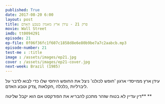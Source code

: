 ```yaml
---
published: True
date: 2017-08-20 6:00
layout: post
title: פרק 21 - עידן ארץ מאמין בטבע האדם
movie: Wall Street
imdb: tt0094291
episode: 21
ep-file: 0f06f36fc1f607c1858d8e6e80b9be7a7c2aabcb.mp3
episode-number: 21
test-me : :title
image : /assets/images/ep21.jpg
cover : /assets/images/ep21-cover.jpg
next-week: Brazil (1985)
---
```

עידן ארץ ממייסדי ארגון 'חופש לכולנו' ניצל את החופש היחסי שלו כדי לבוא לדבר על ליברליות ,כלכלה ,חקלאות ,צדק וטבע האדם.


דין עדיין לא בטוח שזהר מתכנן להבריא את הפודקסט אם הוא יקבל שליטה** **

